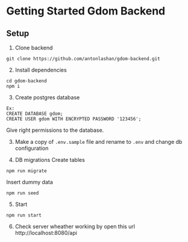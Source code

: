 # Getting Started Gdom Backend

## Setup

1. Clone backend

```
git clone https://github.com/antonlashan/gdom-backend.git
```

2. Install dependencies

```
cd gdom-backend
npm i
```

3. Create postgres database

```
Ex:
CREATE DATABASE gdom;
CREATE USER gdom WITH ENCRYPTED PASSWORD '123456';
```

Give right permissions to the database.

3. Make a copy of `.env.sample` file and rename to `.env`
   and change db configuration

4. DB migrations
   Create tables

```
npm run migrate
```

Insert dummy data

```
npm run seed
```

5. Start

```
npm run start
```

6. Check server wheather working by open this url http://localhost:8080/api
